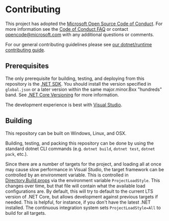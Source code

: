 # Contributing

This project has adopted the [Microsoft Open Source Code of
Conduct](https://opensource.microsoft.com/codeofconduct/).
For more information see the [Code of Conduct
FAQ](https://opensource.microsoft.com/codeofconduct/faq/) or
contact [opencode@microsoft.com](mailto:opencode@microsoft.com)
with any additional questions or comments.

For our general contributing guidelines please see [our dotnet/runtime contributing guide](https://github.com/dotnet/runtime/blob/master/CONTRIBUTING.md).

## Prerequisites

The only prerequisite for building, testing, and deploying from this repository
is the [.NET SDK](https://get.dot.net/).
You should install the version specified in `global.json` or a later version within
the same major.minor.Bxx "hundreds" band.
See [.NET Core Versioning](https://docs.microsoft.com/en-us/dotnet/core/versions/) for more information.

The development experience is best with [Visual Studio][VisualStudio].

## Building

This repository can be built on Windows, Linux, and OSX.

Building, testing, and packing this repository can be done by using the standard dotnet CLI commands (e.g. `dotnet build`, `dotnet test`, `dotnet pack`, etc.).

Since there are a number of targets for the project, and loading all at once may cause slow performance in Visual Studio, the target framework can be controlled by an environment variable. This is controlled in [Directory.Build.props](./Directory.Build.props) via the environment variable `ProjectLoadStyle`. This changes over time, but that file will contain what the available load configurations are. By default, this will try to default to the current LTS version of .NET Core, but allows development against previous targets if needed. This is helpful, for instance, if you don't have the latest .NET installed.  The continuous integration system sets `ProjectLoadStyle=All` to build for all targets.

[VisualStudio]: https://docs.microsoft.com/dotnet/core/install/sdk?pivots=os-windows#install-with-visual-studio